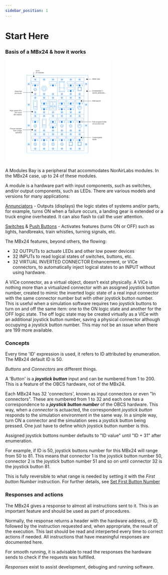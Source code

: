 ```yaml
---
sidebar_position: 1
---
```


# Start Here

### Basis of a MBx24 & how it works

![](../../../../static/img/MBx24.png)

A Modules Bay is a peripheral that accommodates NorAirLabs modules. In the MBx24 case, up to 24 of
these modules. 

A module is a hardware part with input components, such as switches, and/or output components,
such as LEDs. There are various models and versions for many applications:

[Annunciators](https://norairlabs.com/product-category/module-bays/annunciators/) - Outputs (displays) the logic states of systems and/or parts, for example, turns ON when a failure occurs, a landing gear is extended or a truck engine overheated. It can also flash to call the user attention.

[Switches](https://norairlabs.com/product-category/module-bays/switches/) & [Push Buttons](https://norairlabs.com/product-category/module-bays/push-buttons/) - Activates features (turns ON or OFF) such as lights, handbreaks, train whistles, turning signals, etc.

The MBx24 features, beyond others, the flowing:
- 32 OUTPUTs to actuate LEDs and other low power devices
- 32 INPUTs to read logical states of switches, buttons, etc.
- 32 VIRTUAL INVERTED CONNECTOR Enhancement, or VICe connectors, to automatically inject
logical states to an INPUT without using hardware.

A VICe connector, as a virtual object, doesn’t exist physically. A VICe is nothing more than a
virtualized connector with an assigned joystick button number, created to mimic the inverted logic
state of a real input connector with the same connector number but with other joystick button
number. This is useful when a simulation software requires two joystick buttons to turn on and off
the same item: one to the ON logic state and another for the OFF logic state. The off logic state may
be created virtually as a VICe with an additional joystick button number, saving a physical
connector although occupying a joystick button number. This may not be an issue when there are
199 more available.

### Concepts

Every time 'ID' expression is used, it refers to ID attributed by enumeration. The MBx24 default ID is 50.

*Buttons* and *Connectors* are different things.

A 'Button' is a ***joystick button*** input and can be numbered from 1 to 200. This is a feature of
the OBCS hardware, not of the MBx24.

Each MBx24 has 32 'connectors', known as input connectors or even "In connectors".
These are numbered from 1 to 32 and each one has a correspondence to a ***joystick
button number*** of the OBCS hardware. This way, when a *connector* is actuacted,
the correspondent *joystick button* responds to the simulation environment in the
same way. In a simple way, turn ON a connector and the simulation sees a joystick
button being pressed. One just have to define which joystick button number is this.

Assigned joystick buttons number defaults to "ID value" until "ID + 31"
after enumeration.

For example, if ID is 50, joystick buttons number for this MBx24 will range from 50
to 81. This means that connector 1 is the joystick button number 50, connector 2 is the joystick
button number 51 and so on until connector 32 is the joystick button 81.

This is fully reversible to what range is needed by setting it with the *First button Number* 
instruction. For further details, see [Set First Button Number](./instruction-set/set-first-button-number.md)

### Responses and actions

The MBx24 gives a response to almost all instructions sent to it. This is an important feature
and should be used as part of procedures.

Normally, the response returns a header with the hardware address, or ID, followed by the
instruction requested and, when appropriate, the result of the execution. This last should
be read and interperted every time to correct actions if needed. All instructions that have
meaningful responses are documented here.

For smooth running, it is advisable to read the responses the hardware sends to check if
the requests was fulfilled.

*Responses* exist to assist development, debuging and running software.
